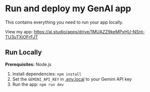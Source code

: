 

# Run and deploy my GenAI app

This contains everything you need to run your app locally.

View my app: https://ai.studio/apps/drive/1MUAZZ9keMPxHU-NSnt-TU3uTXjOFrFJT

## Run Locally

**Prerequisites:**  Node.js


1. Install dependencies:
   `npm install`
2. Set the `GEMINI_API_KEY` in [.env.local](.env.local) to your Gemini API key
3. Run the app:
   `npm run dev`
